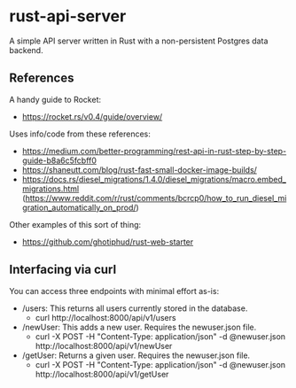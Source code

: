 # rust-api-server

A simple API server written in Rust with a non-persistent Postgres data backend.

## References

A handy guide to Rocket:
- https://rocket.rs/v0.4/guide/overview/

Uses info/code from these references:
- https://medium.com/better-programming/rest-api-in-rust-step-by-step-guide-b8a6c5fcbff0
- https://shaneutt.com/blog/rust-fast-small-docker-image-builds/
- https://docs.rs/diesel_migrations/1.4.0/diesel_migrations/macro.embed_migrations.html (https://www.reddit.com/r/rust/comments/bcrcp0/how_to_run_diesel_migration_automatically_on_prod/)

Other examples of this sort of thing:
- https://github.com/ghotiphud/rust-web-starter

## Interfacing via curl

You can access three endpoints with minimal effort as-is:
- /users: This returns all users currently stored in the database.
  - curl http://localhost:8000/api/v1/users
- /newUser: This adds a new user. Requires the newuser.json file.
  - curl -X POST -H "Content-Type: application/json" -d @newuser.json http://localhost:8000/api/v1/newUser
- /getUser: Returns a given user. Requires the newuser.json file.
  - curl -X POST -H "Content-Type: application/json" -d @newuser.json http://localhost:8000/api/v1/getUser
